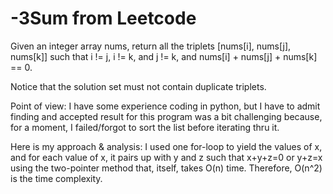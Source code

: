 # -3Sum from Leetcode
Given an integer array nums, return all the triplets [nums[i], nums[j], nums[k]] 
such that i != j, i != k, and j != k, and nums[i] + nums[j] + nums[k] == 0.

Notice that the solution set must not contain duplicate triplets.


Point of view:
I have some experience coding in python, but I have to admit finding and accepted result for this program
was a bit challenging because, for a moment, I failed/forgot to sort the list before iterating thru it.

Here is my approach & analysis:
I used one for-loop to yield the values of x, and for each value of x, it pairs up with
y and z such that x+y+z=0 or y+z=x using the two-pointer method that, itself, takes O(n) time. Therefore, O(n^2) 
is the time complexity.
